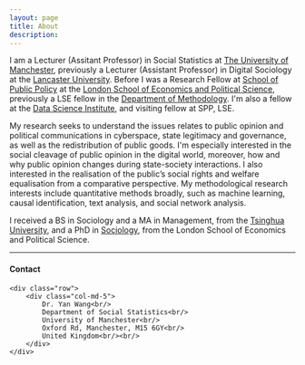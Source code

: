 ```yaml
---
layout: page
title: About
description: 
---
```


I am a Lecturer (Assitant Professor) in Social Statistics at [The University of Manchester](https://www.socialsciences.manchester.ac.uk/social-statistics/), previously a Lecturer (Assistant Professor) in Digital Sociology at the [Lancaster University](https://www.lancaster.ac.uk/sociology/). Before I was a Research Fellow at [School of Public Policy](https://www.lse.ac.uk/school-of-public-policy) at the [London School of Economics and Political Science](https://www.lse.ac.uk/), previously a LSE fellow in the [Department of Methodology](https://www.lse.ac.uk/methodology). I'm also a fellow at the [Data Science Institute](https://www.lse.ac.uk/DSI), and visiting fellow at SPP, LSE. 

My research seeks to understand the issues relates to public opinion and political communications in cyberspace, state legitimacy and governance, as well as the redistribution of public goods. I'm especially interested in the social cleavage of public opinion in the digital world, moreover, how and why public opinion changes during state-society interactions. I also interested in the realisation of the public’s social rights and welfare equalisation from a comparative perspective. My methodological research interests include quantitative methods broadly, such as machine learning, causal identification, text analysis, and social network analysis. 

I received a BS in Sociology and a MA in Management, from the [Tsinghua University](https://www.tsinghua.edu.cn/en/), and a PhD in [Sociology](https://www.lse.ac.uk/sociology), from the London School of Economics and Political Science.


---




<div class="container">
    <h4 id="Contact">Contact</h4>

    <div class="row">
        <div class="col-md-5">
            Dr. Yan Wang<br/>
            Department of Social Statistics<br/>
            University of Manchester<br/>
            Oxford Rd, Manchester, M15 6GY<br/>
            United Kingdom<br/><br/>
        </div>
    </div>
</div>
